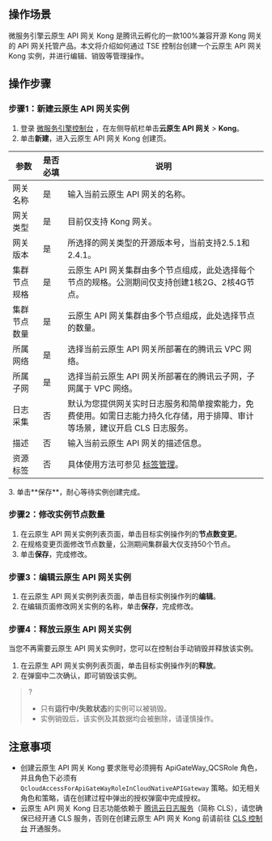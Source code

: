 ## 操作场景

微服务引擎云原生 API 网关 Kong 是腾讯云孵化的一款100%兼容开源 Kong 网关的 API 网关托管产品。本文将介绍如何通过 TSE 控制台创建一个云原生 API 网关 Kong 实例，并进行编辑、销毁等管理操作。

## 操作步骤


[](id:create)
### 步骤1：新建云原生 API 网关实例

1. 登录 [微服务引擎控制台](https://console.cloud.tencent.com/tse) ，在左侧导航栏单击**云原生 API 网关** > **Kong**。
2. 单击**新建**，进入云原生 API 网关 Kong 创建页。
  <table>
  <thead>
  <tr>
  <th>参数</th>
  <th>是否必填</th>
  <th>说明</th>
  </tr>
  </thead>
  <tbody>
  <tr>
  <td>网关名称</td>
  <td>是</td>
  <td>输入当前云原生 API 网关的名称。</td>
  </tr>
  <tr>
  <td>网关类型</td>
  <td>是</td>
  <td>目前仅支持 Kong 网关。</td>
  </tr>
  <tr>
  <td>网关版本</td>
  <td>是</td>
  <td>所选择的网关类型的开源版本号，当前支持2.5.1和2.4.1。</td>
  </tr>
  <tr>
  <td>集群节点规格</td>
  <td>是</td>
  <td>云原生 API 网关集群由多个节点组成，此处选择每个节点的规格。公测期间仅支持创建1核2G、2核4G节点。</td>
  </tr>
  <tr>
  <td>集群节点数量</td>
  <td>是</td>
  <td>云原生 API 网关集群由多个节点组成，此处选择节点的数量。</td>
  </tr>
  <tr>
  <td>所属网络</td>
  <td>是</td>
  <td>选择当前云原生 API 网关所部署在的腾讯云 VPC 网络。</td>
  </tr>
  <tr>
  <td>所属子网</td>
  <td>是</td>
  <td>选择当前云原生 API 网关所部署在的腾讯云子网，子网属于 VPC 网络。</td>
  </tr>
  <tr>
  <td>日志采集</td>
  <td>否</td>
  <td>默认为您提供网关实时日志服务和简单搜索能力，免费使用。如需日志能力持久化存储，用于排障、审计等场景，建议开启 CLS 日志服务。</td>
  </tr>
  <tr>
  <td>描述</td>
  <td>否</td>
  <td>输入当前云原生 API 网关的描述信息。</td>
  </tr>
  <tr>
  <td>资源标签</td>
  <td>否</td>
  <td>具体使用方法可参见 <a href="https://cloud.tencent.com/document/product/1364/74387">标签管理</a>。</td>
  </tr>
  </tbody></table>
3. 单击**保存**，耐心等待实例创建完成。



### 步骤2：修改实例节点数量

1. 在云原生 API 网关实例列表页面，单击目标实例操作列的**节点数变更**。
2. 在规格变更页面修改节点数量，公测期间集群最大仅支持50个节点。
3. 单击**保存**，完成修改。





### 步骤3：编辑云原生 API 网关实例

1. 在云原生 API 网关实例列表页面，单击目标实例操作列的**编辑**。
2. 在编辑页面修改网关实例的名称，单击**保存**，完成修改。



### 步骤4：释放云原生 API 网关实例

当您不再需要云原生 API 网关实例时，您可以在控制台手动销毁并释放该实例。

1. 在云原生 API 网关实例列表页面，单击目标实例操作列的**释放**。
2. 在弹窗中二次确认，即可销毁该实例。

>?
>
>- 只有**运行中/失败状态**的实例可以被销毁。
>- 实例销毁后，该实例及其数据均会被删除，请谨慎操作。





## 注意事项

- 创建云原生 API 网关 Kong 要求账号必须拥有 ApiGateWay_QCSRole 角色，并且角色下必须有 `QcloudAccessForApiGateWayRoleInCloudNativeAPIGateway` 策略。如无相关角色和策略，请在创建过程中弹出的授权弹窗中完成授权。
- 云原生 API 网关 Kong 日志功能依赖于 [腾讯云日志服务](https://cloud.tencent.com/document/product/614)（简称 CLS），请您确保已经开通 CLS 服务，否则在创建云原生 API 网关 Kong 前请前往 [CLS 控制台](https://console.cloud.tencent.com/cls/overview) 开通服务。

